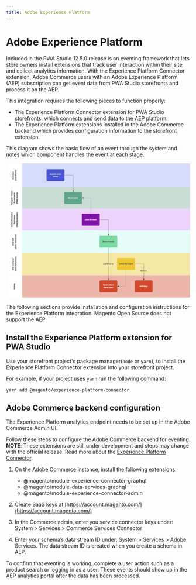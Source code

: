```yaml
---
title: Adobe Experience Platform
---
```


# Adobe Experience Platform

Included in the PWA Studio 12.5.0 release is an eventing framework that lets store owners install extensions that track user interaction within their site and collect analytics information.
With the Experience Platform Connector extension, Adobe Commerce users with an Adobe Experience Platform (AEP) subscription can get event data from PWA Studio storefronts and process it on the AEP.

This integration requires the following pieces to function properly:

- The Experience Platform Connector extension for PWA Studio storefronts, which connects and send data to the AEP platform.
- The Experience Platform extensions installed in the Adobe Commerce backend which provides configuration information to the storefront extension.

This diagram shows the basic flow of an event through the system and notes which component handles the event at each stage. 

![Basic event flow](images/analytics-flow.png)

The following sections provide installation and configuration instructions for the Experience Platform integration.
Magento Open Source does not support the AEP.

## Install the Experience Platform extension for PWA Studio

Use your storefront project's package manager(`node` or `yarn`), to install the Experience Platform Connector extension into your storefront project.

For example, if your project uses `yarn` run the following command: 

```terminal
yarn add @magento/experience-platform-connector
```

## Adobe Commerce backend configuration

The Experience Platform analytics endpoint needs to be set up in the Adobe Commerce Admin UI.

Follow these steps to configure the Adobe Commerce backend for eventing. **NOTE**: These extensions are still under development and steps may change with the official release. Read more about the [Experience Platform Connector](https://experienceleague.adobe.com/docs/commerce-merchant-services/experience-platform-connector/connect-data.html).

1. On the Adobe Commerce instance, install the following extensions:

   - @magento/module-experience-connector-graphql
   - @magento/module-data-services-graphql
   - @magento/module-experience-connector-admin

1. Create SaaS keys at [https://account.magento.com/](https://account.magento.com/)

1. In the Commerce admin, enter you service connector keys under: System > Services > Commerce Services Connector

1. Enter your schema’s data stream ID under: System > Services > Adobe Services. The data stream ID is created when you create a schema in AEP.

To confirm that eventing is working, complete a user action such as a product search or logging in as a user. These events should show up in the AEP analytics portal after the data has been processed.
